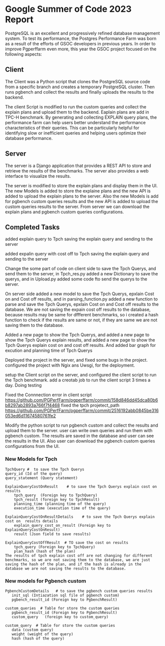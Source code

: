 # Google Summer of Code 2023 Report

PostgreSQL is an excellent and progressively refined database management system. To test its performance, the Postgres Performance Farm was born as a result of the efforts of GSOC developers in previous years. In order to improve Pgperffarm even more, this year the GSOC project focused on the following aspects:




## Client

The Client was a Python script that clones the PostgreSQL source code from a specific branch and creates a temporary PostgreSQL cluster. Then runs pgbench and collect the results and finally uploads the results to the backend.


The client Script is modified to run the custom queries and collect the explain plans and upload them to the backend. Eaplain plans are add in TPC-H benchmark. By generating and collecting EXPLAIN query plans, the performance farm can help users better understand the performance characteristics of their queries. This can be particularly helpful for identifying slow or inefficient queries and helping users optimize their database performance.


## Server

The server is a Django application that provides a REST API to store and retrieve the results of the benchmarks. The server also provides a web interface to visualize the results.

The server is modified to store the explain plans and display them in the UI. The new Models is added to store the explaine plans and the new API is added to upload the explain plans to the server. Also the new Models is add for pgbench custom queries results and the new API is added to upload the custom queries results to the server. From server we can download the explain plans and pgbench custom queries configurations.

##  Completed Tasks



added explain query to Tpch
saving the explain query and sending to the server

added expalin query with cost off to Tpch
saving the explain query and sending to the server

Change the some part of code on client side to save the Tpch Querys, and send them to the server, in Tpch_res.py  added a new Dictionary to save the  querys, and in Upload.py added some code  fto send the  querys to the server.

On server side added a new model to save the Tpch Querys, epxlain Cost on and Cost off results, and  in parsing_function.py added a new function   to parse and  save the Tpch Querys, epxlain Cost on and Cost off results to the database.
We are not saving the expain cost off results to the database, because results may be same for dffferent benchmarks, so i created  a hash function to check if the results are same or not, if they are same we are not saving them to the database.

Added a new page to show the Tpch Querys, and added a new page to show the Tpch Querys explain results, and added a new page to show the Tpch Querys explain cost on and cost off results.
And added bar graph for excution and planning time of Tpch Querys

Deployed the project in the server, and fixed some bugs in the project.
configured the project with Ngix ans Uwsgi, for the deployment.

setup the Client script on the server, and configured the client script to run the Tpch benchmark.
add a creotab job to run the client script  3 times a day.
Doing testing

Fixed the Connnection error in client script https://github.com/PGPerfFarm/pgperffarm/commit/158d846dd45dca80b6b8297ab2893a766f7f4468
fixed the tpch projetect_path                 https://github.com/PGPerfFarm/pgperffarm/commit/2516192abb0845be316053ed6d11674580761fe2


Modify the python script to run pgbench custom and collect the results and upload them to the server. user can write own queries and run them with pgbench custom. The results are saved in the database and user can see the results in the UI. Also user can download the pgbench custom queries configurations from the UI.



###  New Models for Tpch
    TpchQuery #  to save the Tpch Querys
    query_id (Id of the query)
    query_statement (Query statement)
    
    ExplainQueryCostOnResult    # to save the Tpch Querys explain cost on  results
        tpch_query  (Foreign key to TpchQuery)
        tpch_result (foreign key to TpchResult)
        planning_time (planning time of the query)
        execution_time (execution time of the query)
   
    ExplainQueryCostOnResultDetails    # to save the Tpch Querys explain cost on  results details
        explain_query_cost_on_result (Foreign key to ExplainQueryCostOnResult)
        result (Json field to save results)
    
    ExplainQueryCostOffResult  # TO save the cost on results
        tpch_query (Foreign key to TpchQuery)
        plan_hash (hash of the plan)
    The results of tpch explain cost off are not changing for different benchmarks, so we are not saving them to the database, we are just saving the hash of the plan, and if the hash is already in the database we are not saving the results to the database.
     


### New models for Pgbench custom
    PgbenchCustomDetails   # to save the pgbench custom queries results
       init_sql (Intiazation sql file of pgbench custom)
       pgbench_result_id (Foreign key to PgbenchResult)

    custom_queries  # Table for store the custom queries
       pgbench_result_id (Foreign key to PgbenchResult)
       custom_query   (foreign key to custom_query)

    custom_query  # Table for store the custom queries
       data (custom query)
       weight (weight of the query)
       hash (hash of the query)

    
   